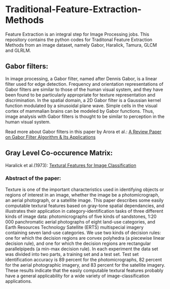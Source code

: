 # Traditional-Feature-Extraction-Methods
Feature Extraction is an integral step for Image Processing jobs. This repository contains the python codes for Traditonal Feature Extraction Methods from an image dataset, namely Gabor, Haralick, Tamura, GLCM and GLRLM.
## Gabor filters:
In image processing, a Gabor filter, named after Dennis Gabor, is a linear filter used for edge detection. Frequency and orientation representations of Gabor filters are similar to those of the human visual system, and they have been found to be particularly appropriate for texture representation and discrimination. In the spatial domain, a 2D Gabor filter is a Gaussian kernel function modulated by a sinusoidal plane wave. Simple cells in the visual cortex of mammalian brains can be modeled by Gabor functions. Thus, image analysis with Gabor filters is thought to be similar to perception in the human visual system.

Read more about Gabor filters in this paper by Arora et al.: [A Review Paper on Gabor Filter Algorithm & Its Applications](http://ijarece.org/wp-content/uploads/2017/09/IJARECE-VOL-6-ISSUE-9-1003-1007.pdf)
## Gray Level Co-occurence Matrix:
Haralick et al.(1973): [Textural Features for Image Classification](https://ieeexplore.ieee.org/abstract/document/4309314)
### Abstract of the paper:
Texture is one of the important characteristics used in identifying objects or regions of interest in an image, whether the image be a photomicrograph, an aerial photograph, or a satellite image. This paper describes some easily computable textural features based on gray-tone spatial dependancies, and illustrates their application in category-identification tasks of three different kinds of image data: photomicrographs of five kinds of sandstones, 1:20 000 panchromatic aerial photographs of eight land-use categories, and Earth Resources Technology Satellite (ERTS) multispecial imagery containing seven land-use categories. We use two kinds of decision rules: one for which the decision regions are convex polyhedra (a piecewise linear decision rule), and one for which the decision regions are rectangular parallelpipeds (a min-max decision rule). In each experiment the data set was divided into two parts, a training set and a test set. Test set identification accuracy is 89 percent for the photomicrographs, 82 percent for the aerial photographic imagery, and 83 percent for the satellite imagery. These results indicate that the easily computable textural features probably have a general applicability for a wide variety of image-classification applications.
